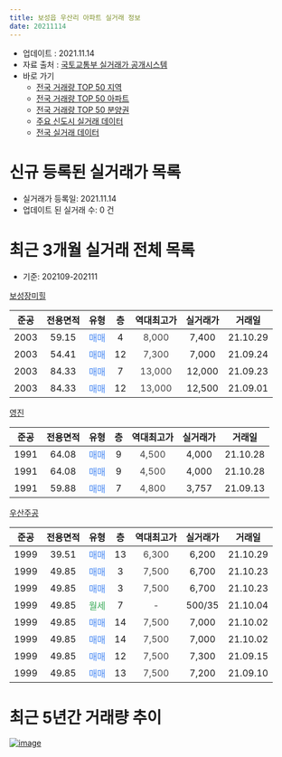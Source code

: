 ```yaml
---
title: 보성읍 우산리 아파트 실거래 정보
date: 20211114
---
```


* 업데이트 : 2021.11.14
* 자료 출처 : [국토교통부 실거래가 공개시스템](http://rt.molit.go.kr)
* 바로 가기
    * [전국 거래량 TOP 50 지역](https://apt-info.github.io/apt-trade-info/tr)
    * [전국 거래량 TOP 50 아파트](https://apt-info.github.io/apt-trade-info/ta)
    * [전국 거래량 TOP 50 분양권](https://apt-info.github.io/apt-trade-info/tb)
    * [주요 신도시 실거래 데이터](https://apt-info.github.io/apt-trade-info/newtown)
    * [전국 실거래 데이터](https://apt-info.github.io/apt-trade-info/all)



<script async src="https://pagead2.googlesyndication.com/pagead/js/adsbygoogle.js"></script>
<!-- 기본광고 -->
<ins class="adsbygoogle"
     style="display:block"
     data-ad-client="ca-pub-1142216861245946"
     data-ad-slot="4805727019"
     data-ad-format="auto"
     data-full-width-responsive="true"></ins>
<script>
     (adsbygoogle = window.adsbygoogle || []).push({});
</script>


# 신규 등록된 실거래가 목록

* 실거래가 등록일: 2021.11.14
* 업데이트 된 실거래 수: 0 건




<script async src="https://pagead2.googlesyndication.com/pagead/js/adsbygoogle.js"></script>
<!-- 기본광고 -->
<ins class="adsbygoogle"
     style="display:block"
     data-ad-client="ca-pub-1142216861245946"
     data-ad-slot="4805727019"
     data-ad-format="auto"
     data-full-width-responsive="true"></ins>
<script>
     (adsbygoogle = window.adsbygoogle || []).push({});
</script>


# 최근 3개월 실거래 전체 목록
* 기준: 202109-202111


[보성장미힐](https://search.naver.com/search.naver?query=%EB%B3%B4%EC%84%B1%EC%9E%A5%EB%AF%B8%ED%9E%90)

|준공|전용면적|유형|층|역대최고가|실거래가|거래일|
|:---:|:---:|:---:|:---:|:---:|:---:|:---:|
|2003|59.15|<span style="color:#4285F3">매매</span>|4|<span style="color:#444444">8,000</span>|7,400|21.10.29|
|2003|54.41|<span style="color:#4285F3">매매</span>|12|<span style="color:#444444">7,300</span>|7,000|21.09.24|
|2003|84.33|<span style="color:#4285F3">매매</span>|7|<span style="color:#444444">13,000</span>|12,000|21.09.23|
|2003|84.33|<span style="color:#4285F3">매매</span>|12|<span style="color:#444444">13,000</span>|12,500|21.09.01|

[영진](https://search.naver.com/search.naver?query=%EC%98%81%EC%A7%84)

|준공|전용면적|유형|층|역대최고가|실거래가|거래일|
|:---:|:---:|:---:|:---:|:---:|:---:|:---:|
|1991|64.08|<span style="color:#4285F3">매매</span>|9|<span style="color:#444444">4,500</span>|4,000|21.10.28|
|1991|64.08|<span style="color:#4285F3">매매</span>|9|<span style="color:#444444">4,500</span>|4,000|21.10.28|
|1991|59.88|<span style="color:#4285F3">매매</span>|7|<span style="color:#444444">4,800</span>|3,757|21.09.13|

[우산주공](https://search.naver.com/search.naver?query=%EC%9A%B0%EC%82%B0%EC%A3%BC%EA%B3%B5)

|준공|전용면적|유형|층|역대최고가|실거래가|거래일|
|:---:|:---:|:---:|:---:|:---:|:---:|:---:|
|1999|39.51|<span style="color:#4285F3">매매</span>|13|<span style="color:#444444">6,300</span>|6,200|21.10.29|
|1999|49.85|<span style="color:#4285F3">매매</span>|3|<span style="color:#444444">7,500</span>|6,700|21.10.23|
|1999|49.85|<span style="color:#4285F3">매매</span>|3|<span style="color:#444444">7,500</span>|6,700|21.10.23|
|1999|49.85|<span style="color:#34A853">월세</span>|7|<span style="color:#444444">-</span>|500/35|21.10.04|
|1999|49.85|<span style="color:#4285F3">매매</span>|14|<span style="color:#444444">7,500</span>|7,000|21.10.02|
|1999|49.85|<span style="color:#4285F3">매매</span>|14|<span style="color:#444444">7,500</span>|7,000|21.10.02|
|1999|49.85|<span style="color:#4285F3">매매</span>|12|<span style="color:#444444">7,500</span>|7,300|21.09.15|
|1999|49.85|<span style="color:#4285F3">매매</span>|13|<span style="color:#444444">7,500</span>|7,200|21.09.10|



<script async src="https://pagead2.googlesyndication.com/pagead/js/adsbygoogle.js"></script>
<!-- 기본광고 -->
<ins class="adsbygoogle"
     style="display:block"
     data-ad-client="ca-pub-1142216861245946"
     data-ad-slot="4805727019"
     data-ad-format="auto"
     data-full-width-responsive="true"></ins>
<script>
     (adsbygoogle = window.adsbygoogle || []).push({});
</script>


# 최근 5년간 거래량 추이


<div style="width:100%;">
    <canvas id="deal_progress" height="200"></canvas>
</div>

<script>
new Chart(document.getElementById("deal_progress"), {
    type: 'line',
    data: {
        labels: ['16.01','16.02','16.03','16.04','16.05','16.07','16.08','16.09','16.10','16.11','16.12','17.01','17.02','17.03','17.04','17.05','17.06','17.07','17.08','17.09','17.10','17.11','17.12','18.01','18.02','18.03','18.04','18.05','18.06','18.07','18.08','18.09','18.10','18.11','18.12','19.01','19.02','19.03','19.04','19.05','19.06','19.07','19.08','19.09','19.10','19.11','19.12','20.01','20.02','20.03','20.04','20.05','20.06','20.07','20.08','20.09','20.10','20.11','20.12','21.01','21.02','21.03','21.04','21.05','21.06','21.07','21.08','21.09','21.10'],
        datasets: [{
            label: '매매/분양권',
            data: [2,5,5,3,6,7,5,2,6,8,13,6,9,6,3,5,4,5,2,2,3,2,6,2,3,7,6,8,4,2,12,5,4,7,4,5,3,5,6,3,4,3,4,4,11,5,6,3,4,3,5,3,2,6,4,5,4,3,1,2,6,6,8,4,8,3,1,6,8],
            borderColor: "rgba(66, 133, 243, 1)",
            backgroundColor: "rgba(66, 133, 243, 0.05)",
            borderWidth: 1,
            pointRadius: 0,
            fill: false,
            lineTension: 0
        },{
            label: '전/월세',
            data: [1,0,2,1,0,1,1,0,3,0,0,1,0,2,1,0,1,1,0,1,0,1,1,0,0,1,0,1,0,0,1,1,0,1,1,1,2,2,2,0,0,0,0,0,1,0,0,1,1,0,0,2,1,0,1,0,0,0,1,3,0,0,3,0,0,2,1,0,1],
            borderColor: "rgba(255, 90, 0, 1)",
            backgroundColor: "rgba(255, 90, 0, 0.05)",
            borderWidth: 1,
            pointRadius: 0,
            fill: false,
            lineTension: 0
        },{
            label: '합계',
            data: [3,5,7,4,6,8,6,2,9,8,13,7,9,8,4,5,5,6,2,3,3,3,7,2,3,8,6,9,4,2,13,6,4,8,5,6,5,7,8,3,4,3,4,4,12,5,6,4,5,3,5,5,3,6,5,5,4,3,2,5,6,6,11,4,8,5,2,6,9],
            borderColor: "rgba(0, 0, 0, 1)",
            backgroundColor: "rgba(0, 0, 0, 0.03)",
            borderWidth: 0.1,
            pointRadius: 0,
            fill: true,
            lineTension: 0
        }
        ]
    },
    options: {
        responsive: true,
        title: {
            display: false
        },
        tooltips: {
            mode: 'index',
            intersect: false
        },
        hover: {
            mode: 'nearest',
            intersect: true
        },
        scales: {
            xAxes: [{
                display: true,
                scaleLabel: {
                    display: true,
                    labelString: '년/월'
                }
            }],
            yAxes: [{
                display: true,
                ticks: {
                    suggestedMin: 0,
                },
                scaleLabel: {
                    display: true,
                    labelString: '실거래 수'
                }
            }]
        }
    }
});

</script>


[![image](https://apt-info.github.io/images/2020-01-03-apt-trade-info/1024x500.png)](https://play.google.com/store/apps/details?id=com.aptinfo.apttradeinfo)

